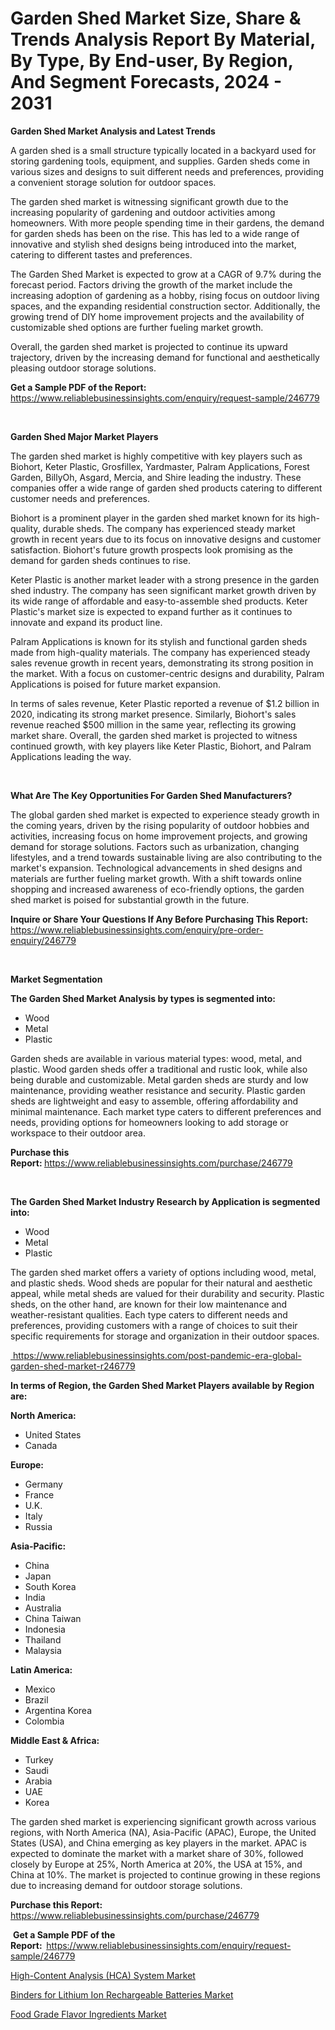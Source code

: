 <p><h1>Garden Shed Market Size, Share & Trends Analysis Report By Material, By Type, By End-user, By Region, And Segment Forecasts, 2024 - 2031</h1></p><p><strong>Garden Shed Market Analysis and Latest Trends</strong></p>
<p><p>A garden shed is a small structure typically located in a backyard used for storing gardening tools, equipment, and supplies. Garden sheds come in various sizes and designs to suit different needs and preferences, providing a convenient storage solution for outdoor spaces.</p><p>The garden shed market is witnessing significant growth due to the increasing popularity of gardening and outdoor activities among homeowners. With more people spending time in their gardens, the demand for garden sheds has been on the rise. This has led to a wide range of innovative and stylish shed designs being introduced into the market, catering to different tastes and preferences.</p><p>The Garden Shed Market is expected to grow at a CAGR of 9.7% during the forecast period. Factors driving the growth of the market include the increasing adoption of gardening as a hobby, rising focus on outdoor living spaces, and the expanding residential construction sector. Additionally, the growing trend of DIY home improvement projects and the availability of customizable shed options are further fueling market growth.</p><p>Overall, the garden shed market is projected to continue its upward trajectory, driven by the increasing demand for functional and aesthetically pleasing outdoor storage solutions.</p></p>
<p><strong>Get a Sample PDF of the Report:&nbsp;</strong> <a href="https://www.reliablebusinessinsights.com/enquiry/request-sample/246779">https://www.reliablebusinessinsights.com/enquiry/request-sample/246779</a></p>
<p>&nbsp;</p>
<p><strong>Garden Shed Major Market Players</strong></p>
<p><p>The garden shed market is highly competitive with key players such as Biohort, Keter Plastic, Grosfillex, Yardmaster, Palram Applications, Forest Garden, BillyOh, Asgard, Mercia, and Shire leading the industry. These companies offer a wide range of garden shed products catering to different customer needs and preferences.</p><p>Biohort is a prominent player in the garden shed market known for its high-quality, durable sheds. The company has experienced steady market growth in recent years due to its focus on innovative designs and customer satisfaction. Biohort's future growth prospects look promising as the demand for garden sheds continues to rise.</p><p>Keter Plastic is another market leader with a strong presence in the garden shed industry. The company has seen significant market growth driven by its wide range of affordable and easy-to-assemble shed products. Keter Plastic's market size is expected to expand further as it continues to innovate and expand its product line.</p><p>Palram Applications is known for its stylish and functional garden sheds made from high-quality materials. The company has experienced steady sales revenue growth in recent years, demonstrating its strong position in the market. With a focus on customer-centric designs and durability, Palram Applications is poised for future market expansion.</p><p>In terms of sales revenue, Keter Plastic reported a revenue of $1.2 billion in 2020, indicating its strong market presence. Similarly, Biohort's sales revenue reached $500 million in the same year, reflecting its growing market share. Overall, the garden shed market is projected to witness continued growth, with key players like Keter Plastic, Biohort, and Palram Applications leading the way.</p></p>
<p>&nbsp;</p>
<p><strong>What Are The Key Opportunities For Garden Shed Manufacturers?</strong></p>
<p><p>The global garden shed market is expected to experience steady growth in the coming years, driven by the rising popularity of outdoor hobbies and activities, increasing focus on home improvement projects, and growing demand for storage solutions. Factors such as urbanization, changing lifestyles, and a trend towards sustainable living are also contributing to the market's expansion. Technological advancements in shed designs and materials are further fueling market growth. With a shift towards online shopping and increased awareness of eco-friendly options, the garden shed market is poised for substantial growth in the future.</p></p>
<p><strong>Inquire or Share Your Questions If Any Before Purchasing This Report:</strong> <a href="https://www.reliablebusinessinsights.com/enquiry/pre-order-enquiry/246779">https://www.reliablebusinessinsights.com/enquiry/pre-order-enquiry/246779</a></p>
<p>&nbsp;</p>
<p><strong>Market Segmentation</strong></p>
<p><strong>The Garden Shed Market Analysis by types is segmented into:</strong></p>
<p><ul><li>Wood</li><li>Metal</li><li>Plastic</li></ul></p>
<p><p>Garden sheds are available in various material types: wood, metal, and plastic. Wood garden sheds offer a traditional and rustic look, while also being durable and customizable. Metal garden sheds are sturdy and low maintenance, providing weather resistance and security. Plastic garden sheds are lightweight and easy to assemble, offering affordability and minimal maintenance. Each market type caters to different preferences and needs, providing options for homeowners looking to add storage or workspace to their outdoor area.</p></p>
<p><strong>Purchase this Report:&nbsp;</strong><a href="https://www.reliablebusinessinsights.com/purchase/246779">https://www.reliablebusinessinsights.com/purchase/246779</a></p>
<p>&nbsp;</p>
<p><strong>The Garden Shed Market Industry Research by Application is segmented into:</strong></p>
<p><ul><li>Wood</li><li>Metal</li><li>Plastic</li></ul></p>
<p><p>The garden shed market offers a variety of options including wood, metal, and plastic sheds. Wood sheds are popular for their natural and aesthetic appeal, while metal sheds are valued for their durability and security. Plastic sheds, on the other hand, are known for their low maintenance and weather-resistant qualities. Each type caters to different needs and preferences, providing customers with a range of choices to suit their specific requirements for storage and organization in their outdoor spaces.</p></p>
<p><a href="https://www.reliablebusinessinsights.com/post-pandemic-era-global-garden-shed-market-r246779">&nbsp;https://www.reliablebusinessinsights.com/post-pandemic-era-global-garden-shed-market-r246779</a></p>
<p><strong>In terms of Region, the Garden Shed Market Players available by Region are:</strong></p>
<p>
    <p> <strong> North America: </strong>
        <ul>
            <li>United States</li>
            <li>Canada</li>
        </ul>
        </p> 
    <p> <strong> Europe: </strong>
        <ul>
            <li>Germany</li>
            <li>France</li>
            <li>U.K.</li>
            <li>Italy</li>
            <li>Russia</li>
        </ul>
        </p> 
    <p> <strong> Asia-Pacific: </strong>
        <ul>
            <li>China</li>
            <li>Japan</li>
            <li>South Korea</li>
            <li>India</li>
            <li>Australia</li>
            <li>China Taiwan</li>
            <li>Indonesia</li>
            <li>Thailand</li>
            <li>Malaysia</li>
        </ul>
        </p> 
    <p> <strong> Latin America: </strong>
        <ul>
            <li>Mexico</li>
            <li>Brazil</li>
            <li>Argentina Korea</li>
            <li>Colombia</li>
        </ul>
        </p> 
    <p> <strong> Middle East & Africa: </strong>
        <ul>
            <li>Turkey</li>
            <li>Saudi</li>
            <li>Arabia</li>
            <li>UAE</li>
            <li>Korea</li>
        </ul>
    </p>
    </p>
<p><p>The garden shed market is experiencing significant growth across various regions, with North America (NA), Asia-Pacific (APAC), Europe, the United States (USA), and China emerging as key players in the market. APAC is expected to dominate the market with a market share of 30%, followed closely by Europe at 25%, North America at 20%, the USA at 15%, and China at 10%. The market is projected to continue growing in these regions due to increasing demand for outdoor storage solutions.</p></p>
<p><strong>Purchase this Report: </strong><a href="https://www.reliablebusinessinsights.com/purchase/246779">https://www.reliablebusinessinsights.com/purchase/246779</a></p>
<p>&nbsp;<strong>Get a Sample PDF of the Report:&nbsp;&nbsp;</strong><a href="https://www.reliablebusinessinsights.com/enquiry/request-sample/246779">https://www.reliablebusinessinsights.com/enquiry/request-sample/246779</a></p>
<p><strong></strong></p>
<p><p><a href="https://github.com/philipWolf32/Market-Research-Report-List-1/blob/main/high-content-analysis-hca-system-market.md">High-Content Analysis (HCA) System Market</a></p><p><a href="https://issuu.com/reportprime-2/docs/binders-for-lithium-ion-rechargeable-batteries-mar">Binders for Lithium Ion Rechargeable Batteries Market</a></p><p><a href="https://github.com/twilaDurgan2023/Market-Research-Report-List-1/blob/main/food-grade-flavor-ingredients-market.md">Food Grade Flavor Ingredients Market</a></p></p>